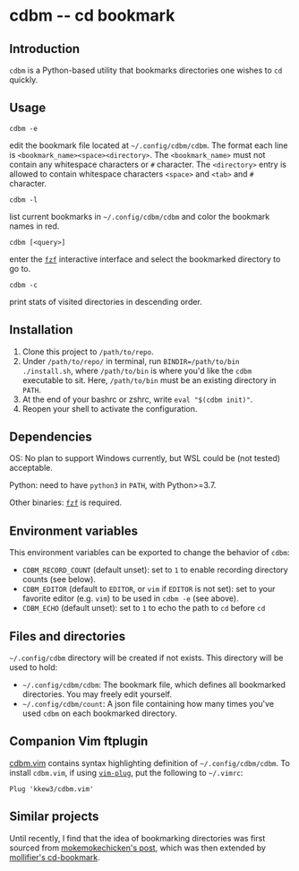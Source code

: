 # cdbm -- cd bookmark

## Introduction

`cdbm` is a Python-based utility that bookmarks directories one wishes to `cd` quickly.

## Usage


```
cdbm -e
```

edit the bookmark file located at `~/.config/cdbm/cdbm`.
The format each line is `<bookmark_name><space><directory>`.
The `<bookmark_name>` must not contain any whitespace characters or `#` character.
The `<directory>` entry is allowed to contain whitespace characters `<space>` and `<tab>` and `#` character.

```
cdbm -l
```

list current bookmarks in `~/.config/cdbm/cdbm` and color the bookmark names in red.


```
cdbm [<query>]
```

enter the [`fzf`](https://github.com/junegunn/fzf) interactive interface and select the bookmarked directory to go to.

```
cdbm -c
```

print stats of visited directories in descending order.


## Installation

1. Clone this project to `/path/to/repo`.
2. Under `/path/to/repo/` in terminal, run `BINDIR=/path/to/bin ./install.sh`, where `/path/to/bin` is where you'd like the `cdbm` executable to sit. Here, `/path/to/bin` must be an existing directory in `PATH`.
3. At the end of your bashrc or zshrc, write `eval "$(cdbm init)"`.
4. Reopen your shell to activate the configuration.

## Dependencies

OS: No plan to support Windows currently, but WSL could be (not tested) acceptable.

Python: need to have `python3` in `PATH`, with Python>=3.7.

Other binaries: [`fzf`](https://github.com/junegunn/fzf) is required.

## Environment variables

This environment variables can be exported to change the behavior of `cdbm`:

- `CDBM_RECORD_COUNT` (default unset): set to `1` to enable recording directory counts (see below).
- `CDBM_EDITOR` (default to `EDITOR`, or `vim` if `EDITOR` is not set): set to your favorite editor (e.g. `vim`) to be used in `cdbm -e` (see above).
- `CDBM_ECHO` (default unset): set to `1` to echo the path to `cd` before `cd`

## Files and directories

`~/.config/cdbm` directory will be created if not exists.
This directory will be used to hold:

- `~/.config/cdbm/cdbm`: The bookmark file, which defines all bookmarked directories. You may freely edit yourself.
- `~/.config/cdbm/count`: A json file containing how many times you've used `cdbm` on each bookmarked directory.

## Companion Vim ftplugin

[cdbm.vim](cdbm.vim) contains syntax highlighting definition of `~/.config/cdbm/cdbm`.
To install `cdbm.vim`, if using [`vim-plug`](https://github.com/junegunn/vim-plug), put the following to `~/.vimrc`:

```vim
Plug 'kkew3/cdbm.vim'
```

## Similar projects

Until recently, I find that the idea of bookmarking directories was first sourced from [mokemokechicken's post](https://qiita.com/mokemokechicken/items/69af0db3e2cd27c1c467), which was then extended by [mollifier's cd-bookmark](https://github.com/mollifier/cd-bookmark).
